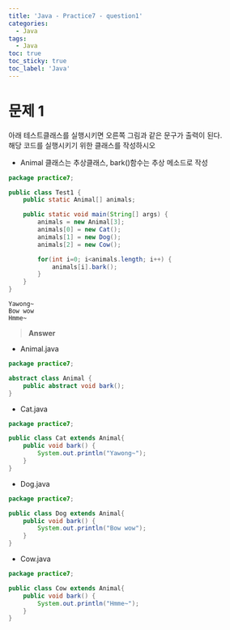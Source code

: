 ```yaml
---
title: 'Java - Practice7 - question1'
categories:
  - Java
tags:
  - Java
toc: true
toc_sticky: true
toc_label: 'Java'
---
```


# 문제 1

아래 테스트클래스를 실행시키면 오른쪽 그림과 같은 문구가 출력이 된다.  
해당 코드를 실행시키기 위한 클래스를 작성하시오

- Animal 클래스는 추상클래스, bark()함수는 추상 메소드로 작성
  <br>

```java
package practice7;

public class Test1 {
	public static Animal[] animals;

	public static void main(String[] args) {
		animals = new Animal[3];
		animals[0] = new Cat();
		animals[1] = new Dog();
		animals[2] = new Cow();

		for(int i=0; i<animals.length; i++) {
			animals[i].bark();
		}
	}
}
```

```
Yawong~
Bow wow
Hmme~
```

> **Answer**

- Animal.java

```java
package practice7;

abstract class Animal {
	public abstract void bark();
}
```

- Cat.java

```java
package practice7;

public class Cat extends Animal{
	public void bark() {
		System.out.println("Yawong~");
	}
}
```

- Dog.java

```java
package practice7;

public class Dog extends Animal{
	public void bark() {
		System.out.println("Bow wow");
	}
}
```

- Cow.java

```java
package practice7;

public class Cow extends Animal{
	public void bark() {
		System.out.println("Hmme~");
	}
}
```

